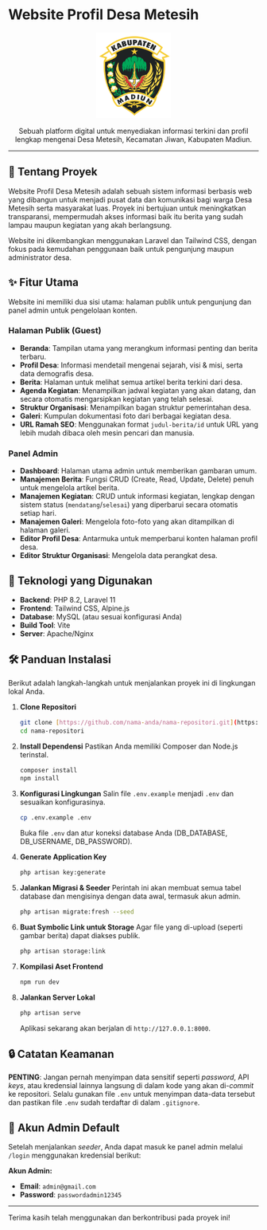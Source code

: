 # Website Profil Desa Metesih

<p align="center">
  <img src="public/images/logo/Logo_kabupaten_madiun.gif" alt="Logo Kabupaten Madiun" width="150"/>
</p>

<p align="center">
  Sebuah platform digital untuk menyediakan informasi terkini dan profil lengkap mengenai Desa Metesih, Kecamatan Jiwan, Kabupaten Madiun.
</p>

---

## 📖 Tentang Proyek

Website Profil Desa Metesih adalah sebuah sistem informasi berbasis web yang dibangun untuk menjadi pusat data dan komunikasi bagi warga Desa Metesih serta masyarakat luas. Proyek ini bertujuan untuk meningkatkan transparansi, mempermudah akses informasi baik itu berita yang sudah lampau maupun kegiatan yang akah berlangsung.

Website ini dikembangkan menggunakan Laravel dan Tailwind CSS, dengan fokus pada kemudahan penggunaan baik untuk pengunjung maupun administrator desa.

## ✨ Fitur Utama

Website ini memiliki dua sisi utama: halaman publik untuk pengunjung dan panel admin untuk pengelolaan konten.

### Halaman Publik (Guest)
- **Beranda**: Tampilan utama yang merangkum informasi penting dan berita terbaru.
- **Profil Desa**: Informasi mendetail mengenai sejarah, visi & misi, serta data demografis desa.
- **Berita**: Halaman untuk melihat semua artikel berita terkini dari desa.
- **Agenda Kegiatan**: Menampilkan jadwal kegiatan yang akan datang, dan secara otomatis mengarsipkan kegiatan yang telah selesai.
- **Struktur Organisasi**: Menampilkan bagan struktur pemerintahan desa.
- **Galeri**: Kumpulan dokumentasi foto dari berbagai kegiatan desa.
- **URL Ramah SEO**: Menggunakan format `judul-berita/id` untuk URL yang lebih mudah dibaca oleh mesin pencari dan manusia.

### Panel Admin
- **Dashboard**: Halaman utama admin untuk memberikan gambaran umum.
- **Manajemen Berita**: Fungsi CRUD (Create, Read, Update, Delete) penuh untuk mengelola artikel berita.
- **Manajemen Kegiatan**: CRUD untuk informasi kegiatan, lengkap dengan sistem status (`mendatang`/`selesai`) yang diperbarui secara otomatis setiap hari.
- **Manajemen Galeri**: Mengelola foto-foto yang akan ditampilkan di halaman galeri.
- **Editor Profil Desa**: Antarmuka untuk memperbarui konten halaman profil desa.
- **Editor Struktur Organisasi**: Mengelola data perangkat desa.

## 🚀 Teknologi yang Digunakan

- **Backend**: PHP 8.2, Laravel 11
- **Frontend**: Tailwind CSS, Alpine.js
- **Database**: MySQL (atau sesuai konfigurasi Anda)
- **Build Tool**: Vite
- **Server**: Apache/Nginx

## 🛠️ Panduan Instalasi

Berikut adalah langkah-langkah untuk menjalankan proyek ini di lingkungan lokal Anda.

1.  **Clone Repositori**
    ```bash
    git clone [https://github.com/nama-anda/nama-repositori.git](https://github.com/nama-anda/nama-repositori.git)
    cd nama-repositori
    ```

2.  **Install Dependensi**
    Pastikan Anda memiliki Composer dan Node.js terinstal.
    ```bash
    composer install
    npm install
    ```

3.  **Konfigurasi Lingkungan**
    Salin file `.env.example` menjadi `.env` dan sesuaikan konfigurasinya.
    ```bash
    cp .env.example .env
    ```
    Buka file `.env` dan atur koneksi database Anda (DB_DATABASE, DB_USERNAME, DB_PASSWORD).

4.  **Generate Application Key**
    ```bash
    php artisan key:generate
    ```

5.  **Jalankan Migrasi & Seeder**
    Perintah ini akan membuat semua tabel database dan mengisinya dengan data awal, termasuk akun admin.
    ```bash
    php artisan migrate:fresh --seed
    ```

6.  **Buat Symbolic Link untuk Storage**
    Agar file yang di-upload (seperti gambar berita) dapat diakses publik.
    ```bash
    php artisan storage:link
    ```

7.  **Kompilasi Aset Frontend**
    ```bash
    npm run dev
    ```

8.  **Jalankan Server Lokal**
    ```bash
    php artisan serve
    ```
    Aplikasi sekarang akan berjalan di `http://127.0.0.1:8000`.

## 🔒 Catatan Keamanan

**PENTING**: Jangan pernah menyimpan data sensitif seperti *password*, API *keys*, atau kredensial lainnya langsung di dalam kode yang akan di-*commit* ke repositori. Selalu gunakan file `.env` untuk menyimpan data-data tersebut dan pastikan file `.env` sudah terdaftar di dalam `.gitignore`.

## 🔑 Akun Admin Default

Setelah menjalankan *seeder*, Anda dapat masuk ke panel admin melalui `/login` menggunakan kredensial berikut:

**Akun Admin:**
- **Email**: `admin@gmail.com`
- **Password**: `passwordadmin12345`

---

Terima kasih telah menggunakan dan berkontribusi pada proyek ini!
